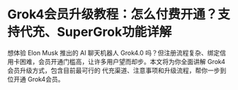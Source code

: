 # Grok4会员升级教程：怎么付费开通？支持代充、SuperGrok功能详解

想体验 Elon Musk 推出的 AI 聊天机器人 Grok4.0 吗？但注册流程复杂、绑定信用卡困难，会员开通门槛高，让许多用户望而却步。本文将为你全面讲解 Grok4会员升级方式，包含目前最可行的 代充渠道、注意事项和升级流程，帮你一步到位开通 Grok4会员。

